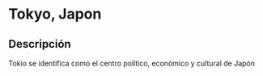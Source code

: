 # Tokyo, Japon

## Descripción
Tokio se identifica como el centro político, económico y cultural de Japón
